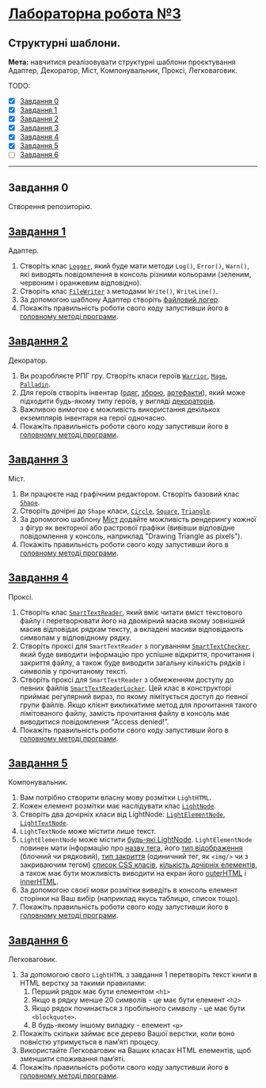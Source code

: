 # [Лабораторна робота №3](https://learn.ztu.edu.ua/mod/assign/view.php?id=201666)

## Структурні шаблони.

**Мета:** навчитися реалізовувати структурні шаблони проєктування Адаптер, Декоратор, Міст, Компонувальник,
Проксі, Легковаговик.

TODO:
- [x] [Завдання 0](#user-content-завдання-0)
- [x] [Завдання 1](#user-content-завдання-1)
- [x] [Завдання 2](#user-content-завдання-2)
- [x] [Завдання 3](#user-content-завдання-3)
- [x] [Завдання 4](#user-content-завдання-4)
- [x] [Завдання 5](#user-content-завдання-5)
- [ ] [Завдання 6](#user-content-завдання-6)

---

## Завдання 0

Створення репозиторію.

## [Завдання 1](AdapterLibrary)

Адаптер.

1. Створіть клас [`Logger`](AdapterLibrary/Logger.cs), який буде мати методи `Log()`,
   `Error()`, `Warn()`, які виводять повідомлення в консоль різними
   кольорами (зеленим, червоним і оранжевим відповідно).
2. Створіть клас [`FileWriter`](AdapterLibrary/FileWriter.cs) з методами `Write()`, `WriteLine()`.
3. За допомогою шаблону Адаптер створіть [файловий логер](AdapterLibrary/LoggerFile.cs).
4. Покажіть правильність роботи свого коду запустивши його в
   [головному методі програми](ConsoleApp/Program.cs#L36).

## [Завдання 2](DecoratorLibrary)

Декоратор.

1. Ви розробляєте РПГ гру. Створіть класи героїв [`Warrior`](DecoratorLibrary/Warrior.cs), 
   [`Mage`](DecoratorLibrary/Mage.cs), [`Palladin`](DecoratorLibrary/Palladin.cs).
2. Для героїв створіть інвентар ([одяг](DecoratorLibrary/Armor.cs), [зброю](DecoratorLibrary/Weapon.cs), 
   [артефакти](DecoratorLibrary/Artifact.cs)), який може підходити будь-якому типу героїв, у вигляді
   [декораторів](DecoratorLibrary/BaseItem.cs).
3. Важливою вимогою є можливість використання декількох
   екземплярів інвентаря на герої одночасно.
4. Покажіть правильність роботи свого коду запустивши його в
   [головному методі програми](ConsoleApp/Program.cs#L48).

## [Завдання 3](BridgeLibrary)

Міст.

1. Ви працюєте над графічним редактором. Створіть базовий
   клас [`Shape`](BridgeLibrary/Shape.cs).
2. Створіть дочірні до `Shape` класи, [`Circle`](BridgeLibrary/Circle.cs), [`Square`](BridgeLibrary/Square.cs), 
   [`Triangle`](BridgeLibrary/Triangle.cs).
3. За допомогою шаблону [Міст](BridgeLibrary/IRender.cs) додайте можливість рендерингу
   кожної з фігур як векторної або растрової графіки (вивівши
   відповідне повідомлення у консоль, наприклад "Drawing Triangle
   as pixels").
4. Покажіть правильність роботи свого коду запустивши його в
   [головному методі програми](ConsoleApp/Program.cs#L68).

## [Завдання 4](ProxyLibrary)

Проксі.

1. Створіть клас [`SmartTextReader`](ProxyLibrary/SmartTextReader.cs), який вміє читати вміст
   текстового файлу і перетворювати його на двомірний масив якому
   зовнішній масив відповідає рядкам тексту, а вкладені масиви
   відповідають символам у відповідному рядку.
2. Створіть проксі для `SmartTextReader` з логуванням
   [`SmartTextChecker`](ProxyLibrary/SmartTextChecker.cs), який буде виводити інформацію про успішне
   відкриття, прочитання і закриття файлу, а також буде виводити
   загальну кількість рядків і символів у прочитаному тексті.
3. Створіть проксі для `SmartTextReader` з обмеженням доступу
   до певних файлів [`SmartTextReaderLocker`](ProxyLibrary/SmartTextReaderLocker.cs). Цей клас в конструкторі
   приймає регулярний вираз, по якому лімітується доступ до певної
   групи файлів. Якщо клієнт викликатиме метод для прочитання
   такого лімітованого файлу, замість прочитання файлу в консоль
   має виводитися повідомлення “Access denied!”.
4. Покажіть правильність роботи свого коду запустивши його в
   [головному методі програми](ConsoleApp/Program.cs#L0).

## [Завдання 5](CompositeLibrary)

Компонувальник.
 
1. Вам потрібно створити власну мову розмітки `LightHTML`.
2. Кожен елемент розмітки має наслідувати клас [`LightNode`](CompositeLibrary/ILightNode.cs).
3. Створіть два дочірніх класи від LightNode: [`LightElementNode`](CompositeLibrary/LightElementNode.cs),
   [`LightTextNode`](CompositeLibrary/LightTextNode.cs).
4. `LightTextNode` може містити лише текст.
5. `LightElementNode` може містити [будь-які LightNode](CompositeLibrary/LightElementNode.cs#L8).
   `LightElementNode` повинен мати інформацію про [назву тега](CompositeLibrary/LightElementNode.cs#L9), його
   [тип відображення](CompositeLibrary/LightElementNode.cs#L11) (блочний чи рядковий), 
   [тип закриття](CompositeLibrary/LightElementNode.cs#L10) (одиничний тег, як `<img/>` чи з закриваючим тегом)
   [список CSS класів](CompositeLibrary/LightElementNode.cs#L7),
   [кількість дочірніх елементів](CompositeLibrary/LightElementNode.cs#L14), а також має бути можливість виводити
   на екран його [outerHTML](CompositeLibrary/LightElementNode.cs#L43)
   і [innerHTML](CompositeLibrary/LightElementNode.cs#L35).
6. За допомогою своєї мови розмітки виведіть в консоль
   елемент сторінки на Ваш вибір (наприклад якусь таблицю, список
   тощо).
7. Покажіть правильність роботи свого коду запустивши його в
   [головному методі програми](ConsoleApp/Program.cs#L0).

## [Завдання 6](FlyweightLibrary)

Легковаговик.

1. За допомогою свого `LightHTML` з завдання 1 перетворіть
   текст книги в HTML верстку за такими правилами:
   1. Перший рядок має бути елементом `<h1>`
   2. Якщо в рядку менше 20 символів - це має бути елемент
      `<h2>`
   3. Якщо рядок починається з пробільного символу - це має
      бути `<blockquote>`.
   4. В будь-якому іншому випадку - елемент `<p>`
2. Покажіть скільки займає все дерево Вашої верстки, коли воно
   повністю утримується в памʼяті процесу.
3. Використайте Легковаговик на Ваших класах HTML
   елементів, щоб зменшити споживання памʼяті.
4. Покажіть правильність роботи свого коду запустивши його в
   [головному методі програми](ConsoleApp/Program.cs#L0).
